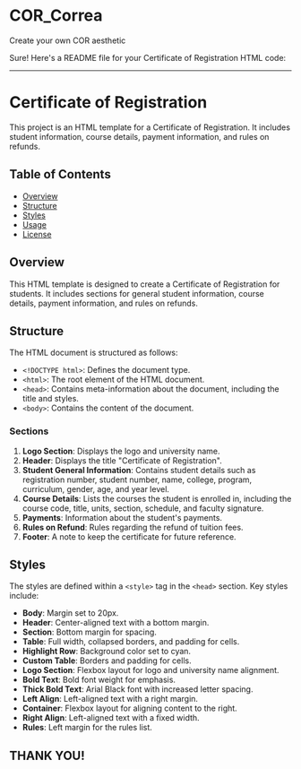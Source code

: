 # COR_Correa
Create your own COR aesthetic

Sure! Here's a README file for your Certificate of Registration HTML code:

---

# Certificate of Registration

This project is an HTML template for a Certificate of Registration. It includes student information, course details, payment information, and rules on refunds.

## Table of Contents

- [Overview](#overview)
- [Structure](#structure)
- [Styles](#styles)
- [Usage](#usage)
- [License](#license)

## Overview

This HTML template is designed to create a Certificate of Registration for students. It includes sections for general student information, course details, payment information, and rules on refunds.

## Structure

The HTML document is structured as follows:

- `<!DOCTYPE html>`: Defines the document type.
- `<html>`: The root element of the HTML document.
- `<head>`: Contains meta-information about the document, including the title and styles.
- `<body>`: Contains the content of the document.

### Sections

1. **Logo Section**: Displays the logo and university name.
2. **Header**: Displays the title "Certificate of Registration".
3. **Student General Information**: Contains student details such as registration number, student number, name, college, program, curriculum, gender, age, and year level.
4. **Course Details**: Lists the courses the student is enrolled in, including the course code, title, units, section, schedule, and faculty signature.
5. **Payments**: Information about the student's payments.
6. **Rules on Refund**: Rules regarding the refund of tuition fees.
7. **Footer**: A note to keep the certificate for future reference.

## Styles

The styles are defined within a `<style>` tag in the `<head>` section. Key styles include:

- **Body**: Margin set to 20px.
- **Header**: Center-aligned text with a bottom margin.
- **Section**: Bottom margin for spacing.
- **Table**: Full width, collapsed borders, and padding for cells.
- **Highlight Row**: Background color set to cyan.
- **Custom Table**: Borders and padding for cells.
- **Logo Section**: Flexbox layout for logo and university name alignment.
- **Bold Text**: Bold font weight for emphasis.
- **Thick Bold Text**: Arial Black font with increased letter spacing.
- **Left Align**: Left-aligned text with a right margin.
- **Container**: Flexbox layout for aligning content to the right.
- **Right Align**: Left-aligned text with a fixed width.
- **Rules**: Left margin for the rules list.


## THANK YOU!
